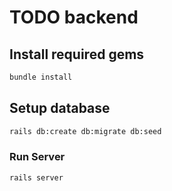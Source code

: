 # TODO backend

## Install required gems

```bash
bundle install
```

## Setup database

```bash
rails db:create db:migrate db:seed
```

### Run Server

```bash
rails server
```
